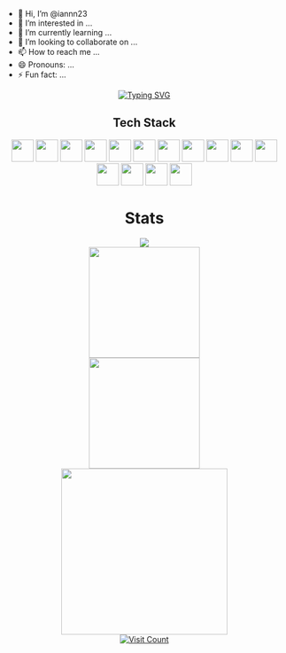 - 👋 Hi, I’m @iannn23
- 👀 I’m interested in ...
- 🌱 I’m currently learning ...
- 💞️ I’m looking to collaborate on ...
- 📫 How to reach me ...
- 😄 Pronouns: ...
- ⚡ Fun fact: ...

<!---
iannn23/iannn23 is a ✨ special ✨ repository because its `README.md` (this file) appears on your GitHub profile.
You can click the Preview link to take a look at your changes.
--->

<div align="center">
    <a href="https://git.io/typing-svg">
      <img src="https://readme-typing-svg.demolab.com?font=Fira+Code&pause=1000&color=F7006E&center=true&vCenter=true&width=435&lines=Welcome+to;Sebastian+Enrico+Nathanael+Github;13523134;" alt="Typing SVG"/>
    </a>
    <br>
</div>

<h2 align="center">Tech Stack</h2>
<p align="center">
  <img src="https://cdn.jsdelivr.net/gh/devicons/devicon/icons/c/c-original.svg" height="40" />
  <img src="https://cdn.jsdelivr.net/gh/devicons/devicon/icons/cplusplus/cplusplus-original.svg" height="40" />
  <img src="https://cdn.jsdelivr.net/gh/devicons/devicon/icons/java/java-original.svg" height="40" />
  <img src="https://cdn.jsdelivr.net/gh/devicons/devicon/icons/python/python-original.svg" height="40" />
  <img src="https://cdn.jsdelivr.net/gh/devicons/devicon/icons/nextjs/nextjs-original.svg" height="40" />
  <img src="https://cdn.jsdelivr.net/gh/devicons/devicon/icons/javascript/javascript-original.svg" height="40" />
  <img src="https://cdn.jsdelivr.net/gh/devicons/devicon/icons/html5/html5-original.svg" height="40" />
  <img src="https://cdn.jsdelivr.net/gh/devicons/devicon/icons/css3/css3-original.svg" height="40" />
  <img src="https://cdn.jsdelivr.net/gh/devicons/devicon/icons/tailwindcss/tailwindcss-plain.svg" height="40" />
  <img src="https://cdn.jsdelivr.net/gh/devicons/devicon/icons/git/git-original.svg" height="40" />
  <img src="https://cdn.jsdelivr.net/gh/devicons/devicon/icons/github/github-original.svg" height="40" />
  <img src="https://cdn.jsdelivr.net/gh/devicons/devicon/icons/vercel/vercel-original.svg" height="40" />
  <img src="https://cdn.jsdelivr.net/gh/devicons/devicon/icons/haskell/haskell-original.svg" height="40" />
  <img src="https://cdn.jsdelivr.net/gh/devicons/devicon/icons/figma/figma-original.svg" height="40" />
  <img src="https://cdn.jsdelivr.net/gh/devicons/devicon/icons/mysql/mysql-original.svg" height="40" />
</p>

<div align="center">
    <h1>Stats</h1>
    <a href = "https://github.com/iannn23/">
        <img src="https://github-profile-trophy.vercel.app/?username=iannn23&column=-1&theme=dracula&rank=-?" />
        <br>
        <img src="https://github-readme-stats.vercel.app/api?username=iannn23&hide=issues&count_private=true&show_icons=true&theme=dracula" height=200/>
        <br>
        <img src="https://github-readme-streak-stats.herokuapp.com/?user=iannn23&theme=dracula&hide_border=false" height=200/>
        <br>
        <img src="https://github-readme-stats.vercel.app/api/top-langs/?username=iannn23&layout=compact&theme=dracula&langs_count=10" width=300/>
        <br>
        <img src="https://komarev.com/ghpvc/?username=iannn23&color=ff69b4" alt="Visit Count"/>
</div>



